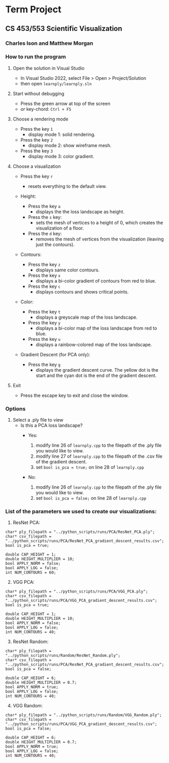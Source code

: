 # Term Project
## CS 453/553 Scientific Visualization
### Charles Ison and Matthew Morgan


### How to run the program
1. Open the solution in Visual Studio
    - In Visual Studio 2022, select File > Open > Project/Solution
    - then open `learnply/learnply.sln`

2. Start without debugging
    - Press the green arrow at top of the screen
    - *or* key-chord: `Ctrl + F5`

3. Choose a rendering mode
    - Press the key `1`
        - display mode 1: solid rendering.
    - Press the key `2`
        - display mode 2: show wireframe mesh.
    - Press the key `3`
        - display mode 3: color gradient.

4. Choose a visualization
    - Press the key `r`
        - resets everything to the default view.

    - Height:
        - Press the key `a`
            - displays the the loss landscape as height.
        - Press the `s` key:
            - sets the mesh of vertices to a height of 0, which creates the visualization of a floor.
        - Press the `d` key:
            - removes the mesh of vertices from the visualization (leaving just the contours).

    - Contours:
        - Press the key `z`
            - displays same color contours.
        - Press the key `x`
            - displays a bi-color gradient of contours from red to blue.
        - Press the key `c`
            - displays contours and shows critical points.
        
    - Color:
        - Press the key `t`
            - displays a greyscale map of the loss landscape.
        - Press the key `y`
            - displays a bi-color map of the loss landscape from red to blue.
        - Press the key `u`
            - displays a rainbow-colored map of the loss landscape.

    - Gradient Descent (for PCA only):
        -  Press the key `g`
            - displays the gradient descent curve. The yellow dot is the start and the cyan dot is the end of the gradient descent.


5. Exit
    - Press the escape key to exit and close the window.

### Options
1. Select a .ply file to view
    - Is this a PCA loss landscape?
        - Yes:
            1. modify line 26 of `learnply.cpp` to the filepath of the .ply file you would like to view.
            2.  modify line 27 of `learnply.cpp` to the filepath of the .csv file of the gradient descent.
            3. set `bool is_pca = true;` on line 28 of `learnply.cpp`

        - No:
            1. modify line 26 of `learnply.cpp` to the filepath of the .ply file you would like to view.
            2. set `bool is_pca = false;` on line 28 of `learnply.cpp`



### List of the parameters we used to create our visualizations:
1. ResNet PCA:
```
char* ply_filepath = "../python_scripts/runs/PCA/ResNet_PCA.ply";
char* csv_filepath = "../python_scripts/runs/PCA/ResNet_PCA_gradient_descent_results.csv";
bool is_pca = true;

double CAP_HEIGHT = 1;
double HEIGHT_MULTIPLIER = 10;
bool APPLY_NORM = false;
bool APPLY_LOG = false;
int NUM_CONTOURS = 60;
```

2. VGG PCA:
```
char* ply_filepath = "../python_scripts/runs/PCA/VGG_PCA.ply";
char* csv_filepath = "../python_scripts/runs/PCA/VGG_PCA_gradient_descent_results.csv";
bool is_pca = true;

double CAP_HEIGHT = 1;
double HEIGHT_MULTIPLIER = 10;
bool APPLY_NORM = false;
bool APPLY_LOG = false;
int NUM_CONTOURS = 40;
```

3. ResNet Random:
```
char* ply_filepath = "../python_scripts/runs/Random/ResNet_Random.ply";
char* csv_filepath = "../python_scripts/runs/PCA/ResNet_PCA_gradient_descent_results.csv";
bool is_pca = false;

double CAP_HEIGHT = 6;
double HEIGHT_MULTIPLIER = 0.7;
bool APPLY_NORM = true;
bool APPLY_LOG = false;
int NUM_CONTOURS = 40;
```

4. VGG Random:
```
char* ply_filepath = "../python_scripts/runs/Random/VGG_Random.ply";
char* csv_filepath = "../python_scripts/runs/PCA/VGG_PCA_gradient_descent_results.csv";
bool is_pca = false;

double CAP_HEIGHT = 6;
double HEIGHT_MULTIPLIER = 0.7;
bool APPLY_NORM = true;
bool APPLY_LOG = false;
int NUM_CONTOURS = 40;
```
